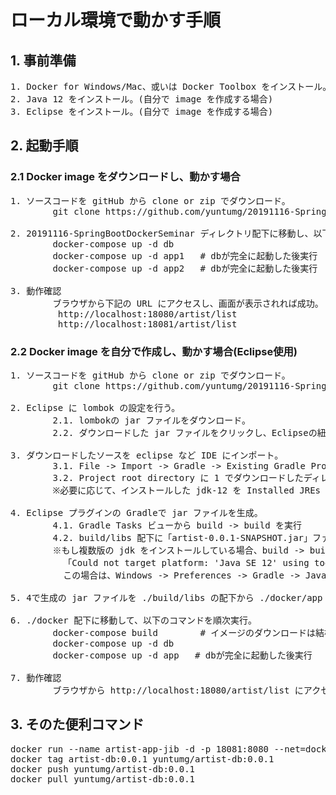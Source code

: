 # ローカル環境で動かす手順

## 1. 事前準備
<pre>
1. Docker for Windows/Mac、或いは Docker Toolbox をインストール。(必須)
2. Java 12 をインストール。(自分で image を作成する場合)
3. Eclipse をインストール。(自分で image を作成する場合)
</pre>

## 2. 起動手順
### 2.1 Docker image をダウンロードし、動かす場合
<pre>
1. ソースコードを gitHub から clone or zip でダウンロード。
        git clone https://github.com/yuntumg/20191116-SpringBootDockerSeminar.git
        
2. 20191116-SpringBootDockerSeminar ディレクトリ配下に移動し、以下のコマンドを実行する。
        docker-compose up -d db
        docker-compose up -d app1   # dbが完全に起動した後実行
        docker-compose up -d app2   # dbが完全に起動した後実行
        
3. 動作確認
        ブラウザから下記の URL にアクセスし、画面が表示されれば成功。
         http://localhost:18080/artist/list
         http://localhost:18081/artist/list
</pre>

### 2.2 Docker image を自分で作成し、動かす場合(Eclipse使用)
<pre>
1. ソースコードを gitHub から clone or zip でダウンロード。
        git clone https://github.com/yuntumg/20191116-SpringBootDockerSeminar.git
        
2. Eclipse に lombok の設定を行う。
        2.1. lombokの jar ファイルをダウンロード。
        2.2. ダウンロードした jar ファイルをクリックし、Eclipseの紐づけを行う。
        
3. ダウンロードしたソースを eclipse など IDE にインポート。
        3.1. File -> Import -> Gradle -> Existing Gradle Project
        3.2. Project root directory に 1 でダウンロードしたディレクトリを指定 -> Next... -> Finish
        ※必要に応じて、インストールした jdk-12 を Installed JREs に登録する。
        
4. Eclipse プラグインの Gradleで jar ファイルを生成。
        4.1. Gradle Tasks ビューから build -> build を実行
        4.2. build/libs 配下に「artist-0.0.1-SNAPSHOT.jar」ファイルが作られる。
        ※もし複数版の jdk をインストールしている場合、build -> build を実行すると以下のエラーになるかもしれません。
          「Could not target platform: 'Java SE 12' using tool chain: 'JDK 8 (1.8)'.」
          この場合は、Windows -> Preferences -> Gradle -> Java Home に JDK12 を指定してください。
         
5. 4で生成の jar ファイルを ./build/libs の配下から ./docker/app 配下にコピーする。

6. ./docker 配下に移動して、以下のコマンドを順次実行。
        docker-compose build        # イメージのダウンロードは結構時間かかる
        docker-compose up -d db
        docker-compose up -d app   # dbが完全に起動した後実行

7. 動作確認
        ブラウザから http://localhost:18080/artist/list にアクセスし、画面が表示されれば成功。
</pre>

## 3. そのた便利コマンド
<pre>
docker run --name artist-app-jib -d -p 18081:8080 --net=docker_default  artist-app-jib:0.0.1
docker tag artist-db:0.0.1 yuntumg/artist-db:0.0.1
docker push yuntumg/artist-db:0.0.1
docker pull yuntumg/artist-db:0.0.1
</pre>
